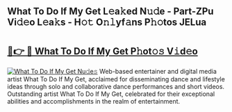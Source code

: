 ## What To Do If My Get L𝚎a𝚔ed N𝚞𝚍e - Part-ZPu Vi𝚍𝚎o L𝚎a𝚔s - H𝚘𝚝 O𝚗𝚕yf𝚊ns P𝚑𝚘tos JELua

# <h2><a href="http://kf0oyd.oniu.top/?m=What+To+Do+If+My+Get">🔗👉 🔴 What To Do If My Get P𝚑ot𝚘𝚜 V𝚒d𝚎o</a></h2>

[![What To Do If My Get Nu𝚍e𝚜](https://i.imgur.com/0qMVB7G.gif)](http://kf0oyd.oniu.top/?m=What+To+Do+If+My+Get)
Web-based entertainer and digital media artist What To Do If My Get, acclaimed for disseminating dance and lifestyle ideas through solo and collaborative dance performances and short videos. Outstanding artist What To Do If My Get, celebrated for their exceptional abilities and accomplishments in the realm of entertainment.  
